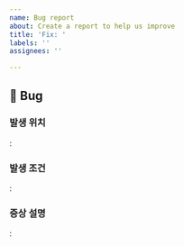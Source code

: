 ```yaml
---
name: Bug report
about: Create a report to help us improve
title: 'Fix: '
labels: ''
assignees: ''

---
```


## 🐞 Bug
### 발생 위치
  : <!-- 발생위치 작성해주세요. -->
### 발생 조건
  : <!-- 발생조건 작성해주세요. -->
### 증상 설명
  : <!-- 증상을 설명해주세요. -->

<!-- 우측 project 설정해주세요. -->

